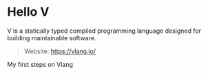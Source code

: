 # Hello V
V is a statically typed compiled programming language designed for building maintainable software.

> Website: https://vlang.io/

My first steps on Vlang